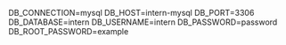DB_CONNECTION=mysql
DB_HOST=intern-mysql
DB_PORT=3306
DB_DATABASE=intern
DB_USERNAME=intern
DB_PASSWORD=password
DB_ROOT_PASSWORD=example
